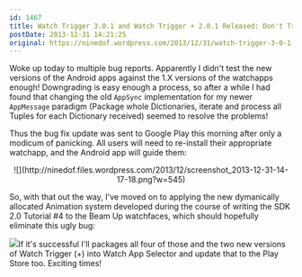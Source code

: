 ```yaml
---
id: 1467
title: Watch Trigger 3.0.1 and Watch Trigger + 2.0.1 Released: Don't Trust Old Code
postDate: 2013-12-31 14:21:25
original: https://ninedof.wordpress.com/2013/12/31/watch-trigger-3-0-1-and-watch-trigger-2-0-1-released-dont-trust-old-code/
---
```


Woke up today to multiple bug reports. Apparently I didn't test the new versions of the Android apps against the 1.X versions of the watchapps enough! Downgrading is easy enough a process, so after a while I had found that changing the old <code>AppSync</code> implementation for my newer <code>AppMessage</code> paradigm (Package whole Dictionaries, iterate and process all Tuples for each Dictionary received) seemed to resolve the problems!

Thus the bug fix update was sent to Google Play this morning after only a modicum of panicking. All users will need to re-install their appropriate watchapp, and the Android app will guide them:
<p style="text-align:center;">![](http://ninedof.files.wordpress.com/2013/12/screenshot_2013-12-31-14-17-18.png?w=545)</p>
So, with that out the way, I've moved on to applying the new dymanically allocated Animation system developed during the course of writing the SDK 2.0 Tutorial #4 to the Beam Up watchfaces, which should hopefully eliminate this ugly bug:

![](http://ninedof.files.wordpress.com/2013/12/img_20131226_185234.jpg?w=545)If it's successful I'll packages all four of those and the two new versions of Watch Trigger (+) into Watch App Selector and update that to the Play Store too. Exciting times!
